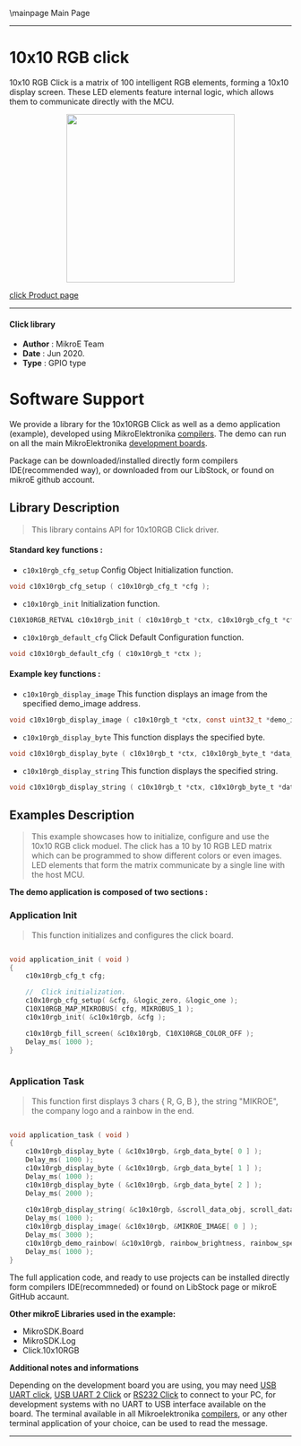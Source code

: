 \mainpage Main Page
 
---
# 10x10 RGB click

10x10 RGB Click is a matrix of 100 intelligent RGB elements, forming a 10x10 display screen. These LED elements feature internal logic, which allows them to communicate directly with the MCU.

<p align="center">
  <img src="https://download.mikroe.com/images/click_for_ide/10x10rgb_click.png" height=300px>
</p>

[click Product page](https://www.mikroe.com/10x10-rgb-click)

---


#### Click library 

- **Author**        : MikroE Team
- **Date**          : Jun 2020.
- **Type**          : GPIO type

# Software Support

We provide a library for the 10x10RGB Click 
as well as a demo application (example), developed using MikroElektronika 
[compilers](https://shop.mikroe.com/compilers). 
The demo can run on all the main MikroElektronika [development boards](https://shop.mikroe.com/development-boards).

Package can be downloaded/installed directly form compilers IDE(recommended way), or downloaded from our LibStock, or found on mikroE github account. 

## Library Description

> This library contains API for 10x10RGB Click driver.

#### Standard key functions :

- `c10x10rgb_cfg_setup` Config Object Initialization function.
```c
void c10x10rgb_cfg_setup ( c10x10rgb_cfg_t *cfg ); 
```

- `c10x10rgb_init` Initialization function.
```c
C10X10RGB_RETVAL c10x10rgb_init ( c10x10rgb_t *ctx, c10x10rgb_cfg_t *cfg );
```

- `c10x10rgb_default_cfg` Click Default Configuration function.
```c
void c10x10rgb_default_cfg ( c10x10rgb_t *ctx );
```


#### Example key functions :

- `c10x10rgb_display_image` This function displays an image from the specified demo_image address.
```c
void c10x10rgb_display_image ( c10x10rgb_t *ctx, const uint32_t *demo_image );
```
 
- `c10x10rgb_display_byte` This function displays the specified byte.
```c
void c10x10rgb_display_byte ( c10x10rgb_t *ctx, c10x10rgb_byte_t *data_obj );
```

- `c10x10rgb_display_string` This function displays the specified string.
```c
void c10x10rgb_display_string ( c10x10rgb_t *ctx, c10x10rgb_byte_t *data_obj, uint8_t len, uint16_t speed_ms );
```

## Examples Description

> This example showcases how to initialize, configure and use the 10x10 RGB click moduel. The
click has a 10 by 10 RGB LED matrix which can be programmed to show different colors or even
images. LED elements that form the matrix communicate by a single line with the host MCU. 

**The demo application is composed of two sections :**

### Application Init 

> This function initializes and configures the click board.

```c

void application_init ( void )
{
    c10x10rgb_cfg_t cfg;

    //  Click initialization.
    c10x10rgb_cfg_setup( &cfg, &logic_zero, &logic_one );
    C10X10RGB_MAP_MIKROBUS( cfg, MIKROBUS_1 );
    c10x10rgb_init( &c10x10rgb, &cfg );

    c10x10rgb_fill_screen( &c10x10rgb, C10X10RGB_COLOR_OFF );
    Delay_ms( 1000 );
}
  
```

### Application Task

> This function first displays 3 chars { R, G, B }, the string "MIKROE", the company logo and a rainbow in the end. 

```c

void application_task ( void )
{
    c10x10rgb_display_byte ( &c10x10rgb, &rgb_data_byte[ 0 ] );
    Delay_ms( 1000 );
    c10x10rgb_display_byte ( &c10x10rgb, &rgb_data_byte[ 1 ] );
    Delay_ms( 1000 );
    c10x10rgb_display_byte ( &c10x10rgb, &rgb_data_byte[ 2 ] );
    Delay_ms( 2000 );
    
    c10x10rgb_display_string( &c10x10rgb, &scroll_data_obj, scroll_data_len, scroll_speed_ms );
    Delay_ms( 1000 );
    c10x10rgb_display_image( &c10x10rgb, &MIKROE_IMAGE[ 0 ] );
    Delay_ms( 3000 );
    c10x10rgb_demo_rainbow( &c10x10rgb, rainbow_brightness, rainbow_speed_ms );
    Delay_ms( 1000 );
} 

``` 

The full application code, and ready to use projects can be  installed directly form compilers IDE(recommneded) or found on LibStock page or mikroE GitHub accaunt.

**Other mikroE Libraries used in the example:** 

- MikroSDK.Board
- MikroSDK.Log
- Click.10x10RGB

**Additional notes and informations**

Depending on the development board you are using, you may need 
[USB UART click](https://shop.mikroe.com/usb-uart-click), 
[USB UART 2 Click](https://shop.mikroe.com/usb-uart-2-click) or 
[RS232 Click](https://shop.mikroe.com/rs232-click) to connect to your PC, for 
development systems with no UART to USB interface available on the board. The 
terminal available in all Mikroelektronika 
[compilers](https://shop.mikroe.com/compilers), or any other terminal application 
of your choice, can be used to read the message.



---

